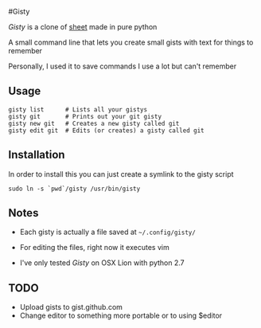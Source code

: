 #Gisty

*Gisty* is a clone of [sheet](https://github.com/oscardelben/sheet) made in pure python

A small command line that lets you create small gists with text for things to remember

Personally, I used it to save commands I use a lot but can't remember

## Usage

```
gisty list		# Lists all your gistys
gisty git		# Prints out your git gisty
gisty new git	# Creates a new gisty called git
gisty edit git	# Edits (or creates) a gisty called git
```
## Installation
In order to install this you can just create a symlink to the gisty script

```sudo ln -s `pwd`/gisty /usr/bin/gisty```

## Notes
- Each gisty is actually a file saved at `~/.config/gisty/`

- For editing the files, right now it executes vim

- I've only tested *Gisty* on OSX Lion with python 2.7

## TODO
- Upload gists to gist.github.com
- Change editor to something more portable or to using $editor